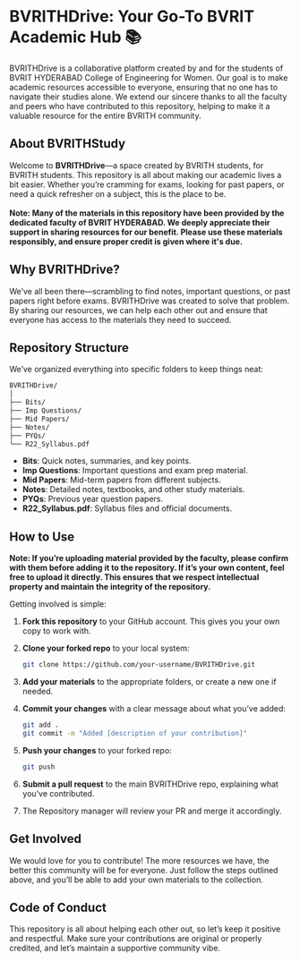 # BVRITHDrive: Your Go-To BVRIT Academic Hub 📚

BVRITHDrive is a collaborative platform created by and for the students of BVRIT HYDERABAD College of Engineering for Women. Our goal is to make academic resources accessible to everyone, ensuring that no one has to navigate their studies alone. We extend our sincere thanks to all the faculty and peers who have contributed to this repository, helping to make it a valuable resource for the entire BVRITH community.

## About BVRITHStudy

Welcome to **BVRITHDrive**—a space created by BVRITH students, for BVRITH students. This repository is all about making our academic lives a bit easier. Whether you’re cramming for exams, looking for past papers, or need a quick refresher on a subject, this is the place to be.
<br>
<br>
**Note: Many of the materials in this repository have been provided by the dedicated faculty of BVRIT HYDERABAD. We deeply appreciate their support in sharing resources for our benefit. Please use these materials responsibly, and ensure proper credit is given where it's due.**

## Why BVRITHDrive?

We’ve all been there—scrambling to find notes, important questions, or past papers right before exams. BVRITHDrive was created to solve that problem. By sharing our resources, we can help each other out and ensure that everyone has access to the materials they need to succeed.

## Repository Structure

We’ve organized everything into specific folders to keep things neat:

```markdown
BVRITHDrive/
│
├── Bits/
├── Imp Questions/
├── Mid Papers/
├── Notes/
├── PYQs/
└── R22_Syllabus.pdf
```

* **Bits**: Quick notes, summaries, and key points.
* **Imp Questions**: Important questions and exam prep material.
* **Mid Papers**: Mid-term papers from different subjects.
* **Notes**: Detailed notes, textbooks, and other study materials.
* **PYQs**: Previous year question papers.
* **R22_Syllabus.pdf**: Syllabus files and official documents.

## How to Use

**Note: If you’re uploading material provided by the faculty, please confirm with them before adding it to the repository. If it’s your own content, feel free to upload it directly. This ensures that we respect intellectual property and maintain the integrity of the repository.**
<br>

Getting involved is simple:

1. **Fork this repository** to your GitHub account. This gives you your own copy to work with.
2. **Clone your forked repo** to your local system:

    ```bash
    git clone https://github.com/your-username/BVRITHDrive.git
    ```

3. **Add your materials** to the appropriate folders, or create a new one if needed.
4. **Commit your changes** with a clear message about what you’ve added:

    ```bash
    git add .
    git commit -m "Added [description of your contribution]"
    ```

5. **Push your changes** to your forked repo:

    ```bash
    git push
    ```

6. **Submit a pull request** to the main BVRITHDrive repo, explaining what you’ve contributed.
7. The Repository manager will review your PR and merge it accordingly.

## Get Involved

We would love for you to contribute! The more resources we have, the better this community will be for everyone. Just follow the steps outlined above, and you’ll be able to add your own materials to the collection.

## Code of Conduct

This repository is all about helping each other out, so let’s keep it positive and respectful. Make sure your contributions are original or properly credited, and let’s maintain a supportive community vibe.
